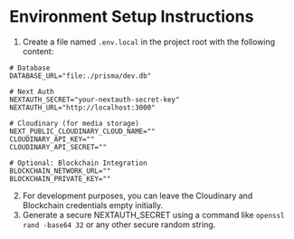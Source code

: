 # Environment Setup Instructions

1. Create a file named `.env.local` in the project root with the following content:

```env
# Database
DATABASE_URL="file:./prisma/dev.db"

# Next Auth
NEXTAUTH_SECRET="your-nextauth-secret-key"
NEXTAUTH_URL="http://localhost:3000"

# Cloudinary (for media storage)
NEXT_PUBLIC_CLOUDINARY_CLOUD_NAME=""
CLOUDINARY_API_KEY=""
CLOUDINARY_API_SECRET=""

# Optional: Blockchain Integration
BLOCKCHAIN_NETWORK_URL=""
BLOCKCHAIN_PRIVATE_KEY=""
```

2. For development purposes, you can leave the Cloudinary and Blockchain credentials empty initially.
3. Generate a secure NEXTAUTH_SECRET using a command like `openssl rand -base64 32` or any other secure random string. 